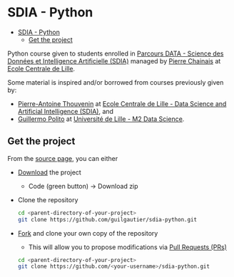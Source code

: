 # SDIA - Python

- [SDIA - Python](#sdia---python)
  - [Get the project](#get-the-project)

Python course given to students enrolled in [Parcours DATA - Science des Données et Intelligence Artificielle (SDIA)](http://pierrechainais.ec-lille.fr/Centrale/Option_DAD/Accueil.html) managed by [Pierre Chainais](http://pierrechainais.ec-lille.fr/) at [Ecole Centrale de Lille](https://centralelille.fr/).

Some material is inspired and/or borrowed from courses previously given by:

- [Pierre-Antoine Thouvenin](https://pthouvenin.github.io/) at [Ecole Centrale de Lille - Data Science and Artificial Intelligence (SDIA)](http://pierrechainais.ec-lille.fr/Centrale/Option_DAD/Accueil.html), and
- [Guillermo Polito](https://guillep.github.io/) at [Université de Lille - M2 Data Science](https://www.univ-lille.fr/formations/fr-00020709.html).

## Get the project

From the [source page](https://github.com/guilgautier/sdia-python), you can either

- [Download](https://github.com/guilgautier/sdia-python/archive/refs/heads/master.zip) the project
  - Code (green button) -> Download zip

- Clone the repository

  ```bash
  cd <parent-directory-of-your-project>
  git clone https://github.com/guilgautier/sdia-python.git
  ```

- [Fork](https://github.com/guilgautier/sdia-python/fork) and clone your own copy of the repository
  - This will allow you to propose modifications via [Pull Requests (PRs)](https://github.com/guilgautier/sdia-python/fork)

  ```bash
  cd <parent-directory-of-your-project>
  git clone https://github.com/<your-username>/sdia-python.git
  ```
